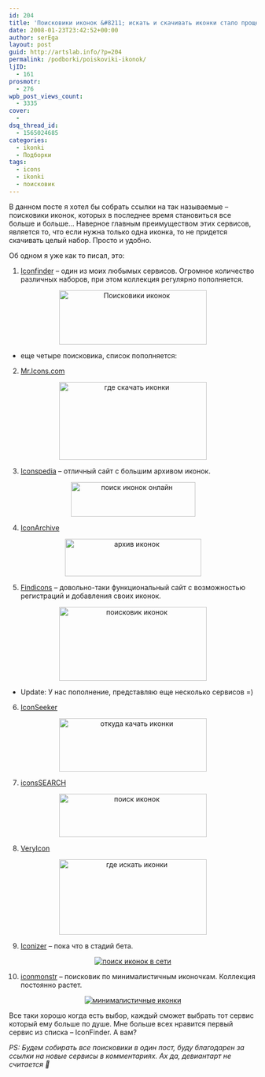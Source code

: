 ```yaml
---
id: 204
title: 'Поисковики иконок &#8211; искать и скачивать иконки стало проще'
date: 2008-01-23T23:42:52+00:00
author: serEga
layout: post
guid: http://artslab.info/?p=204
permalink: /podborki/poiskoviki-ikonok/
ljID:
  - 161
prosmotr:
  - 276
wpb_post_views_count:
  - 3335
cover:
  -
dsq_thread_id:
  - 1565024685
categories:
  - ikonki
  - Подборки
tags:
  - icons
  - ikonki
  - поисковик
---
```

В данном посте я хотел бы собрать ссылки на так называемые &#8211; поисковики иконок, которых в последнее время становиться все больше и больше&#8230; Наверное главным преимуществом этих сервисов, является то, что если нужна только одна иконка, то не придется скачивать целый набор. Просто и удобно.

Об одном я уже как то писал, это:

1. <a href="http://www.iconfinder.net/" target="_blank" rel="nofollow">Iconfinder</a> &#8211; один из моих любымых сервисов. Огромное количество различных наборов, при этом коллекция регулярно пополняется.

<center>
  <a href="http://artslab.info/wp-content/uploads/iconfinder.jpg"><img src="http://artslab.info/wp-content/uploads/iconfinder-300x110.jpg" alt="Поисковики иконок" title="iconfinder" width="300" height="110" class="alignnone size-medium wp-image-945" /></a>
</center>

+ еще четыре поисковика, список пополняется:

2. <a href="http://mricons.com/" target="_blank" rel="nofollow">Mr.Icons.com</a>

<center>
  <a href="http://artslab.info/wp-content/uploads/mricons_poisk_icons.jpg"><img src="http://artslab.info/wp-content/uploads/mricons_poisk_icons-300x158.jpg" alt="где скачать иконки" title="mricons_poisk_icons" width="300" height="158" class="alignnone size-medium wp-image-2165" srcset="http://googledrive.com/host/0B9lHVSSSdxdxd0hjdUdmRzY3Tjg/mricons_poisk_icons-300x158.jpg 300w, http://googledrive.com/host/0B9lHVSSSdxdxd0hjdUdmRzY3Tjg/mricons_poisk_icons.jpg 649w" sizes="(max-width: 300px) 100vw, 300px" /></a>
</center>

3. <a href="http://www.iconspedia.com/" rel="nofollow">Iconspedia</a> &#8211; отличный сайт с большим архивом иконок.

<center>
  <a href="http://artslab.info/wp-content/uploads/iconspedia.jpg"><img src="http://artslab.info/wp-content/uploads/iconspedia.jpg" alt="поиск иконок онлайн" title="iconspedia" width="253" height="70" class="alignnone size-full wp-image-947" /></a>
</center>

4. <a href="http://www.iconarchive.com/" target="_blank" rel="nofollow">IconArchive</a>

<center>
  <a href="http://artslab.info/wp-content/uploads/iconarchive.jpg"><img src="http://artslab.info/wp-content/uploads/iconarchive.jpg" alt="архив иконок" title="iconarchive" width="277" height="76" class="alignnone size-full wp-image-948" /></a>
</center>

5. <a href="http://findicons.com/" rel="nofollow">Findicons</a> &#8211; довольно-таки функциональный сайт с возможностью регистраций и добавления своих иконок.

<center>
  <a href="http://artslab.info/wp-content/uploads/findicons.jpg"><img src="http://artslab.info/wp-content/uploads/findicons-300x150.jpg" alt="поисковик иконок" title="findicons" width="300" height="150" class="alignnone size-medium wp-image-949" srcset="http://googledrive.com/host/0B9lHVSSSdxdxd0hjdUdmRzY3Tjg/findicons-300x150.jpg 300w, http://googledrive.com/host/0B9lHVSSSdxdxd0hjdUdmRzY3Tjg/findicons.jpg 609w" sizes="(max-width: 300px) 100vw, 300px" /></a>
</center>

+ Update: У нас пополнение, представляю еще несколько сервисов =)

6. <a href="http://www.iconseeker.com/" rel="nofollow">IconSeeker</a>

<center>
  <a href="http://artslab.info/wp-content/uploads/iconseeker.jpg"><img src="http://artslab.info/wp-content/uploads/iconseeker-300x108.jpg" alt="откуда качать иконки" title="iconseeker" width="300" height="108" class="alignnone size-medium wp-image-2167" srcset="http://googledrive.com/host/0B9lHVSSSdxdxd0hjdUdmRzY3Tjg/iconseeker-300x108.jpg 300w, http://googledrive.com/host/0B9lHVSSSdxdxd0hjdUdmRzY3Tjg/iconseeker.jpg 458w" sizes="(max-width: 300px) 100vw, 300px" /></a>
</center>

7. <a href="http://icons-search.com/" rel="nofollow">iconsSEARCH</a>

<center>
  <a href="http://artslab.info/wp-content/uploads/iconssearch.jpg"><img src="http://artslab.info/wp-content/uploads/iconssearch-300x88.jpg" alt="поиск иконок" title="iconssearch" width="300" height="88" class="alignnone size-medium wp-image-2168" srcset="http://googledrive.com/host/0B9lHVSSSdxdxd0hjdUdmRzY3Tjg/iconssearch-300x88.jpg 300w, http://googledrive.com/host/0B9lHVSSSdxdxd0hjdUdmRzY3Tjg/iconssearch.jpg 593w" sizes="(max-width: 300px) 100vw, 300px" /></a>
</center>

8. <a href="http://veryicon.com/" rel="nofollow">VeryIcon</a>

<center>
  <a href="http://artslab.info/wp-content/uploads/veryicon.jpg"><img src="http://artslab.info/wp-content/uploads/veryicon-300x153.jpg" alt="где искать иконки" title="veryicon" width="300" height="153" class="alignnone size-medium wp-image-2169" srcset="http://googledrive.com/host/0B9lHVSSSdxdxd0hjdUdmRzY3Tjg/veryicon-300x153.jpg 300w, http://googledrive.com/host/0B9lHVSSSdxdxd0hjdUdmRzY3Tjg/veryicon.jpg 570w" sizes="(max-width: 300px) 100vw, 300px" /></a>
</center>

9. <a href="http://iconizer.net/" target="_blank">Iconizer</a> &#8211; пока что в стадий бета.

<center>
  <a href="http://googledrive.com/host/0B9lHVSSSdxdxd0hjdUdmRzY3Tjg/iskat_ikonki.jpg"><img src="http://googledrive.com/host/0B9lHVSSSdxdxd0hjdUdmRzY3Tjg/iskat_ikonki-300x101.jpg" alt="поиск иконок в сети" class="aligncenter size-medium wp-image-7059" srcset="http://googledrive.com/host/0B9lHVSSSdxdxd0hjdUdmRzY3Tjg/iskat_ikonki-300x101.jpg 300w, http://googledrive.com/host/0B9lHVSSSdxdxd0hjdUdmRzY3Tjg/iskat_ikonki.jpg 654w" sizes="(max-width: 300px) 100vw, 300px" /></a>
</center>

10. <a href="http://iconmonstr.com/" target="_blank">iconmonstr</a> &#8211; поисковик по минималистичным иконочкам. Коллекция постоянно растет.

<center>
  <a href="http://googledrive.com/host/0B9lHVSSSdxdxd0hjdUdmRzY3Tjg/minimalistichnie.jpg"><img src="http://googledrive.com/host/0B9lHVSSSdxdxd0hjdUdmRzY3Tjg/minimalistichnie-300x154.jpg" alt="минималистичные иконки" class="aligncenter size-medium wp-image-7058" srcset="http://googledrive.com/host/0B9lHVSSSdxdxd0hjdUdmRzY3Tjg/minimalistichnie-300x154.jpg 300w, http://googledrive.com/host/0B9lHVSSSdxdxd0hjdUdmRzY3Tjg/minimalistichnie-1024x527.jpg 1024w, http://googledrive.com/host/0B9lHVSSSdxdxd0hjdUdmRzY3Tjg/minimalistichnie.jpg 1391w" sizes="(max-width: 300px) 100vw, 300px" /></a>
</center>

Все таки хорошо когда есть выбор, каждый сможет выбрать тот сервис который ему больше по душе. Мне больше всех нравится первый сервис из списка &#8211; IconFinder. А вам?

_PS: Будем собирать все поисковики в один пост, буду благодарен за ссылки на новые сервисы в комментариях. Ах да, девиантарт не считается 🙂_